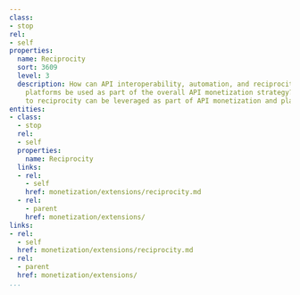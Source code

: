```yaml
---
class:
- stop
rel:
- self
properties:
  name: Reciprocity
  sort: 3609
  level: 3
  description: How can API interoperability, automation, and reciprocity with other
    platforms be used as part of the overall API monetization strategy? Common approaches
    to reciprocity can be leveraged as part of API monetization and planning.
entities:
- class:
  - stop
  rel:
  - self
  properties:
    name: Reciprocity
  links:
  - rel:
    - self
    href: monetization/extensions/reciprocity.md
  - rel:
    - parent
    href: monetization/extensions/
links:
- rel:
  - self
  href: monetization/extensions/reciprocity.md
- rel:
  - parent
  href: monetization/extensions/
...
```

